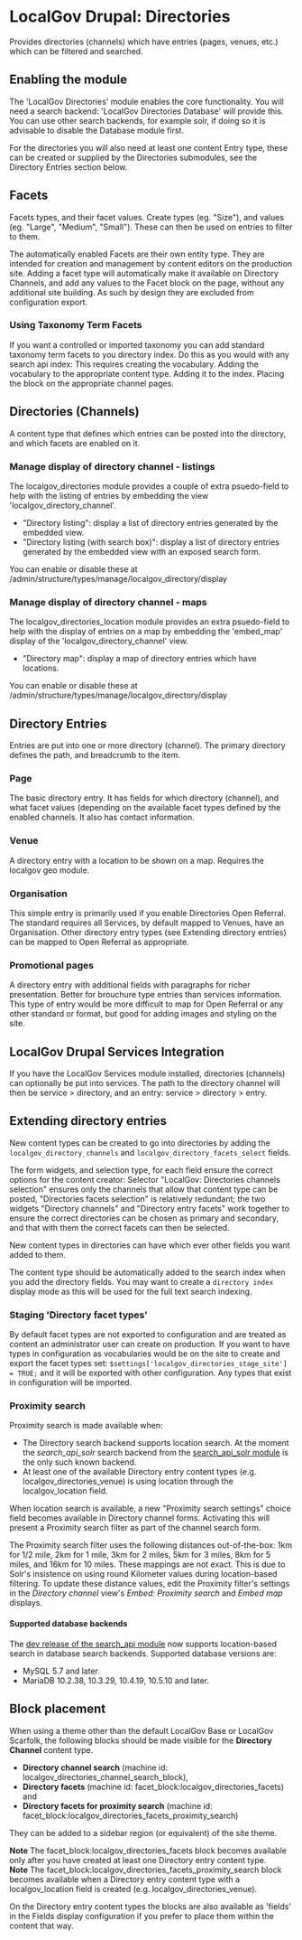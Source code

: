 # LocalGov Drupal: Directories

Provides directories (channels) which have entries (pages, venues, etc.) which
can be filtered and searched.

## Enabling the module

The 'LocalGov Directories' module enables the core functionality. You will need
a search backend: 'LocalGov Directories Database' will provide this. You can use
other search backends, for example solr, if doing so it is advisable to disable
the Database module first.

For the directories you will also need at least one content Entry type, these
can be created or supplied by the Directories submodules, see the Directory
Entries section below.

## Facets

Facets types, and their facet values. Create types (eg. "Size"), and values (eg.
"Large", "Medium", "Small"). These can then be used on entries to filter to them.

The automatically enabled Facets are their own entity type. They are intended
for creation and management by content editors on the production site. Adding
a facet type will automatically make it available on Directory Channels, and
add any values to the Facet block on the page, without any additional site
building. As such by design they are excluded from configuration export.

### Using Taxonomy Term Facets

If you want a controlled or imported taxonomy you can add standard taxonomy term
facets to you directory index. Do this as you would with any search api index:
This requires creating the vocabulary. Adding the vocabulary to the appropriate
content type. Adding it to the index. Placing the block on the appropriate
channel pages.

## Directories (Channels)

A content type that defines which entries can be posted into the directory, and
which facets are enabled on it.

### Manage display of directory channel - listings

The localgov_directories module provides a couple of extra psuedo-field to help
with the listing of entries by embedding the view 'localgov_directory_channel'.

- "Directory listing": display a list of directory entries generated by the embedded view.
- "Directory listing (with search box)": display a list of directory entries generated by the embedded view with an exposed search form.

You can enable or disable these at /admin/structure/types/manage/localgov_directory/display

### Manage display of directory channel - maps

The localgov_directories_location module provides an extra psuedo-field to help
with the display of entries on a map by embedding the 'embed_map' display of the
'localgov_directory_channel' view.

- "Directory map": display a map of directory entries which have locations.

You can enable or disable these at /admin/structure/types/manage/localgov_directory/display

## Directory Entries

Entries are put into one or more directory (channel). The primary directory
defines the path, and breadcrumb to the item.

### Page

The basic directory entry. It has fields for which directory (channel), and
what facet values (depending on the available facet types defined by the
enabled channels. It also has contact information.

### Venue

A directory entry with a location to be shown on a map. Requires the
localgov geo module.

### Organisation

This simple entry is primarily used if you enable Directories Open Referral.
The standard requires all Services, by default mapped to Venues, have an
Organisation. Other directory entry types (see Extending directory entries)
can be mapped to Open Referral as appropriate.

### Promotional pages

A directory entry with additional fields with paragraphs for richer
presentation. Better for brouchure type entries than services information.
This type of entry would be more difficult to map for Open Referral or any
other standard or format, but good for adding images and styling on the site.

## LocalGov Drupal Services Integration

If you have the LocalGov Services module installed, directories (channels) can
optionally be put into services. The path to the directory channel will then be
service > directory, and an entry: service > directory > entry.

## Extending directory entries

New content types can be created to go into directories by adding the
`localgov_directory_channels` and `localgov_directory_facets_select` fields.

The form widgets, and selection type, for each field ensure the correct options
for the content creator: Selector "LocalGov: Directories channels selection"
ensures only the channels that allow that content type can be posted,
"Directories facets selection" is relatively redundant; the two widgets
"Directory channels" and "Directory entry facets" work together to ensure the
correct directories can be chosen as primary and secondary, and that with them
the correct facets can then be selected.

New content types in directories can have which ever other fields you want
added to them.

The content type should be automatically added to the search index when you add
the directory fields. You may want to create a `directory index` display mode
as this will be used for the full text search indexing.

### Staging 'Directory facet types'

By default facet types are not exported to configuration and are treated as
content an administrator user can create on production. If you want to have
types in configuration as vocabularies would be on the site to create and
export the facet types set:
`$settings['localgov_directories_stage_site'] = TRUE;`
and it will be exported with other configuration. Any types that exist in
configuration will be imported.

### Proximity search

Proximity search is made available when:
- The Directory search backend supports location search.  At the moment the *search_api_solr* search backend from the [search_api_solr module](https://www.drupal.org/project/search_api_solr) is the only such known backend.
- At least one of the available Directory entry content types (e.g. localgov_directories_venue) is using location through the
localgov_location field.

When location search is available, a new "Proximity search settings" choice field becomes available in Directory channel forms.  Activating this will present a Proximity search filter as part of the channel search form.

The Proximity search filter uses the following distances out-of-the-box: 1km for 1/2 mile, 2km for 1 mile, 3km for 2 miles, 5km for 3 miles, 8km for 5 miles, and 16km for 10 miles.  These mappings are not exact.  This is due to Solr's insistence on using round Kilometer values during location-based filtering.  To update these distance values, edit the Proximity filter's settings in the *Directory channel* view's *Embed: Proximity search* and *Embed map* displays.

#### Supported database backends
The [dev release of the search_api module](https://www.drupal.org/project/search_api/releases/8.x-1.x-dev) now supports location-based search in database search backends.  Supported database versions are:
- MySQL 5.7 and later.
- MariaDB 10.2.38, 10.3.29, 10.4.19, 10.5.10 and later.

## Block placement

When using a theme other than the default LocalGov Base or LocalGov Scarfolk, the following blocks should be made visible for the **Directory Channel** content type.
- **Directory channel search** (machine id: localgov_directories_channel_search_block),
- **Directory facets** (machine id: facet_block:localgov_directories_facets) and
- **Directory facets for proximity search** (machine id: facet_block:localgov_directories_facets_proximity_search)

They can be added to a sidebar region (or equivalent) of the site theme.

**Note** The facet_block:localgov_directories_facets block becomes available only
after you have created at least one Directory entry content type.  
**Note** The facet_block:localgov_directories_facets_proximity_search block becomes
available when a Directory entry content type with a localgov_location field is
created (e.g. localgov_directories_venue).

On the Directory entry content types the blocks are also available as 'fields'
in the Fields display configuration if you prefer to place them within the
content that way.

